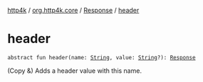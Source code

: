 [http4k](../../index.md) / [org.http4k.core](../index.md) / [Response](index.md) / [header](./header.md)

# header

`abstract fun header(name: `[`String`](https://kotlinlang.org/api/latest/jvm/stdlib/kotlin/-string/index.html)`, value: `[`String`](https://kotlinlang.org/api/latest/jvm/stdlib/kotlin/-string/index.html)`?): `[`Response`](index.md)

(Copy &amp;) Adds a header value with this name.

